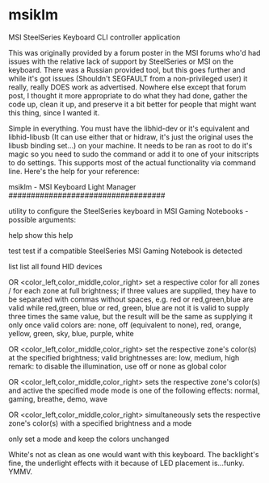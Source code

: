 # msiklm
MSI SteelSeries Keyboard CLI controller application

This was originally provided by a forum poster in the MSI forums who'd had
issues with the relative lack of support by SteelSeries or MSI on the 
keyboard.  There was a Russian provided tool, but this goes further and
while it's got issues (Shouldn't SEGFAULT from a non-privileged user)
it really, really DOES work as advertised.  Nowhere else except that 
forum post, I thought it more appropriate to do what they had done, gather
the code up, clean it up, and preserve it a bit better for people
that might want this thing, since I wanted it.

Simple in everything.  You must have the libhid-dev or it's equivalent
and libhid-libusb (It can use either that or hidraw, it's just the
original uses the libusb binding set...) on your machine.  It needs
to be ran as root to do it's magic so you need to sudo the command or
add it to one of your initscripts to do settings.  This supports most
of the actual functionality via command line.  Here's the help for your
reference:

msiklm - MSI Keyboard Light Manager
###################################

utility to configure the SteelSeries keyboard in MSI Gaming Notebooks - 
possible arguments:

help
    show this help

test
    test if a compatible SteelSeries MSI Gaming Notebook is detected

list
    list all found HID devices

<color> OR <color_left,color_middle,color_right>
    set a respective color for all zones / for each zone at full brightness;
    if three values are supplied, they have to be separated with commas without 
    spaces, e.g. red or red,green,blue are valid while red,green, blue or red, 
    green, blue are not it is valid to supply three times the same value, but 
    the result will be the same as supplying it only once valid colors are: none, 
    off (equivalent to none), red, orange, yellow, green, sky, blue, purple, white

<color> <brightness> OR <color_left,color_middle,color_right> <brightness>
    set the respective zone's color(s) at the specified brightness; valid brightnesses 
    are: low, medium, high remark: to disable the illumination, use off or none as 
    global color

<color> <mode> OR <color_left,color_middle,color_right> <mode>
    sets the respective zone's color(s) and active the specified mode
    mode is one of the following effects: normal, gaming, breathe, demo, wave

<color> <brightness> <mode> OR <color_left,color_middle,color_right> <brightness> <mode>
    simultaneously sets the respective zone's color(s) with a specified brightness and a mode

<mode>
    only set a mode and keep the colors unchanged



White's not as clean as one would want with this keyboard.  The backlight's fine, the underlight
effects with it because of LED placement is...funky.  YMMV.
